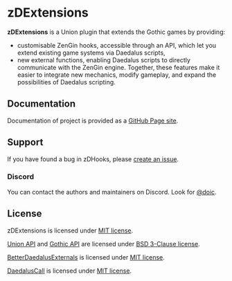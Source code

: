 # zDExtensions

**zDExtensions** is a Union plugin that extends the Gothic games by providing:
- customisable ZenGin hooks, accessible through an API, which let you extend existing game systems via Daedalus scripts,
- new external functions, enabling Daedalus scripts to directly communicate with the ZenGin engine.
Together, these features make it easier to integrate new mechanics, modify gameplay, and expand the possibilities of Daedalus scripting.

## Documentation

Documentation of project is provided as a [GitHub Page site](https://doick-union-workshop.github.io/zDExtensions/hooks/hooks_api/).

## Support

If you have found a bug in zDHooks, please [create an issue](https://github.com/Doick-Union-Workshop/zDExtensions/issues/new).

### Discord

You can contact the authors and maintainers on Discord. Look for [@doic](https://discord.com/users/219766962312577024).

## License

zDExtensions is licensed under [MIT license](https://github.com/Doick-Union-Workshop/zDExtensions/blob/main/LICENSE).

[Union API](https://gitlab.com/union-framework/union-api) and [Gothic API](https://gitlab.com/union-framework/gothic-api) are licensed under [BSD 3-Clause license](https://gitlab.com/union-framework/union-api/-/blob/main/LICENSE?ref_type=heads).

[BetterDaedalusExternals](https://github.com/bogu9821/BetterDaedalusExternals) is licensed under [MIT license](https://github.com/bogu9821/BetterDaedalusExternals/blob/main/LICENSE).

[DaedalusCall](https://github.com/bogu9821/DaedalusCall) is licensed under [MIT license](https://github.com/bogu9821/DaedalusCall/blob/main/LICENSE).
